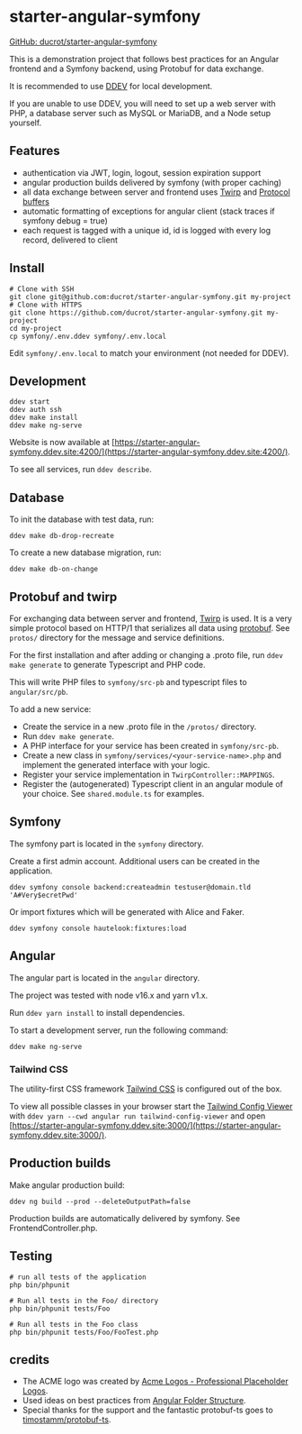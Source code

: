 # starter-angular-symfony

[GitHub: ducrot/starter-angular-symfony](https://github.com/ducrot/starter-angular-symfony)

This is a demonstration project that follows best practices for an Angular frontend and a Symfony backend,
using Protobuf for data exchange.

It is recommended to use [DDEV](https://ddev.readthedocs.io/en/stable/) for local development.

If you are unable to use DDEV, you will need to set up a web server with PHP, a database server
such as MySQL or MariaDB, and a Node setup yourself.


## Features

- authentication via JWT, login, logout, session expiration support
- angular production builds delivered by symfony (with proper caching)
- all data exchange between server and frontend uses [Twirp](https://twitchtv.github.io/twirp/docs/intro.html) and [Protocol buffers](https://developers.google.com/protocol-buffers)
- automatic formatting of exceptions for angular client (stack traces if symfony debug = true)
- each request is tagged with a unique id, id is logged with every log record, delivered to client


## Install

```shell script
# Clone with SSH
git clone git@github.com:ducrot/starter-angular-symfony.git my-project
# Clone with HTTPS
git clone https://github.com/ducrot/starter-angular-symfony.git my-project
cd my-project
cp symfony/.env.ddev symfony/.env.local
```

Edit `symfony/.env.local` to match your environment (not needed for DDEV).


## Development

```shell script
ddev start
ddev auth ssh
ddev make install
ddev make ng-serve
```

Website is now available at [https://starter-angular-symfony.ddev.site:4200/](https://starter-angular-symfony.ddev.site:4200/).

To see all services, run `ddev describe`.


## Database

To init the database with test data, run:

```shell script
ddev make db-drop-recreate
```

To create a new database migration, run:

```shell script
ddev make db-on-change
```


## Protobuf and twirp

For exchanging data between server and frontend, [Twirp](https://twitchtv.github.io/twirp/docs/intro.html)
is used. It is a very simple protocol based on HTTP/1 that serializes all data 
using [protobuf](https://developers.google.com/protocol-buffers). See `protos/` 
directory for the message and service definitions. 

For the first installation and after adding or changing a .proto file, run `ddev make generate` to 
generate Typescript and PHP code.

This will write PHP files to `symfony/src-pb` and typescript files to `angular/src/pb`.   

To add a new service: 
- Create the service in a new .proto file in the `/protos/` directory.
- Run `ddev make generate`.
- A PHP interface for your service has been created in `symfony/src-pb`.
- Create a new class in `symfony/services/<your-service-name>.php` 
  and implement the generated interface with your logic.
- Register your service implementation in `TwirpController::MAPPINGS`.
- Register the (autogenerated) Typescript client in an angular module of 
  your choice. See `shared.module.ts` for examples. 


## Symfony

The symfony part is located in the `symfony` directory.

Create a first admin account. Additional users can be created in the application.

```shell script
ddev symfony console backend:createadmin testuser@domain.tld 'A#Very$ecretPwd'
```

Or import fixtures which will be generated with Alice and Faker.

```shell script
ddev symfony console hautelook:fixtures:load
```


## Angular

The angular part is located in the `angular` directory. 

The project was tested with node v16.x and yarn v1.x.

Run `ddev yarn install` to install dependencies. 

To start a development server, run the following command:

```shell script
ddev make ng-serve
```


### Tailwind CSS

The utility-first CSS framework [Tailwind CSS](https://tailwindcss.com) is configured out of the box.

To view all possible classes in your browser start the [Tailwind Config Viewer](https://github.com/rogden/tailwind-config-viewer) with `ddev yarn --cwd angular run tailwind-config-viewer` and open [https://starter-angular-symfony.ddev.site:3000/](https://starter-angular-symfony.ddev.site:3000/).


## Production builds

Make angular production build: 

```shell script
ddev ng build --prod --deleteOutputPath=false
```

Production builds are automatically delivered by symfony. See FrontendController.php.


## Testing

```shell script
# run all tests of the application
php bin/phpunit

# Run all tests in the Foo/ directory
php bin/phpunit tests/Foo

# Run all tests in the Foo class 
php bin/phpunit tests/Foo/FooTest.php
```


## credits

- The ACME logo was created by [Acme Logos - Professional Placeholder Logos](http://acmelogos.com/).
- Used ideas on best practices from [Angular Folder Structure](https://github.com/mathisGarberg/angular-folder-structure).
- Special thanks for the support and the fantastic protobuf-ts goes to [timostamm/protobuf-ts](https://github.com/timostamm/protobuf-ts).
